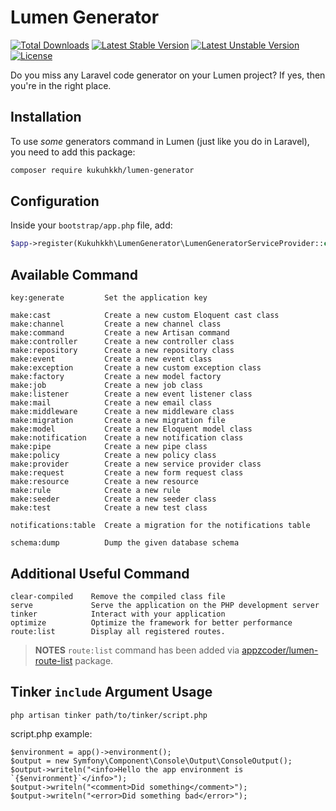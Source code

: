 # Lumen Generator

[![Total Downloads](https://poser.pugx.org/kukuhkkh/lumen-generator/d/total.svg)](https://packagist.org/packages/kukuhkkh/lumen-generator)
[![Latest Stable Version](https://poser.pugx.org/kukuhkkh/lumen-generator/v/stable.svg)](https://packagist.org/packages/kukuhkkh/lumen-generator)
[![Latest Unstable Version](https://poser.pugx.org/kukuhkkh/lumen-generator/v/unstable.svg)](https://packagist.org/packages/kukuhkkh/lumen-generator)
[![License](https://poser.pugx.org/kukuhkkh/lumen-generator/license.svg)](https://packagist.org/packages/kukuhkkh/lumen-generator)

Do you miss any Laravel code generator on your Lumen project?
If yes, then you're in the right place.

## Installation

To use _some_ generators command in Lumen (just like you do in Laravel), you need to add this package:

```sh
composer require kukuhkkh/lumen-generator
```

## Configuration

Inside your `bootstrap/app.php` file, add:

```php
$app->register(Kukuhkkh\LumenGenerator\LumenGeneratorServiceProvider::class);
```

## Available Command

```
key:generate         Set the application key

make:cast            Create a new custom Eloquent cast class
make:channel         Create a new channel class
make:command         Create a new Artisan command
make:controller      Create a new controller class
make:repository      Create a new repository class
make:event           Create a new event class
make:exception       Create a new custom exception class
make:factory         Create a new model factory
make:job             Create a new job class
make:listener        Create a new event listener class
make:mail            Create a new email class
make:middleware      Create a new middleware class
make:migration       Create a new migration file
make:model           Create a new Eloquent model class
make:notification    Create a new notification class
make:pipe            Create a new pipe class
make:policy          Create a new policy class
make:provider        Create a new service provider class
make:request         Create a new form request class
make:resource        Create a new resource
make:rule            Create a new rule
make:seeder          Create a new seeder class
make:test            Create a new test class

notifications:table  Create a migration for the notifications table

schema:dump          Dump the given database schema
```

## Additional Useful Command

```
clear-compiled    Remove the compiled class file
serve             Serve the application on the PHP development server
tinker            Interact with your application
optimize          Optimize the framework for better performance
route:list        Display all registered routes.
```

> **NOTES** `route:list` command has been added via [appzcoder/lumen-route-list](https://github.com/appzcoder/lumen-route-list) package.

## Tinker `include` Argument Usage

`php artisan tinker path/to/tinker/script.php`

script.php example:
```
$environment = app()->environment();
$output = new Symfony\Component\Console\Output\ConsoleOutput();
$output->writeln("<info>Hello the app environment is `{$environment}`</info>");
$output->writeln("<comment>Did something</comment>");
$output->writeln("<error>Did something bad</error>");
```

